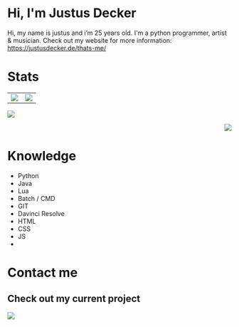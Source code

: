 # Hi, I'm Justus Decker
Hi, my name is justus and i’m 25 years old. I'm a python programmer, artist & musician.
Check out my website for more information: https://justusdecker.de/thats-me/
# Stats

<table>
    <td>
        <img src="https://github-readme-stats.vercel.app/api?username=justusdecker&show_icons=true&theme=gotham">
    </td>
    <td>
        <img src="https://github-readme-stats.vercel.app/api/top-langs/?username=justusdecker&langs_count=15&theme=gotham">
    </td>
</table>
<p align="left" width="100%">
    <img src="https://github-readme-stats.vercel.app/api?username=justusdecker&show_icons=true&theme=gotham">
</p>
<p align="right" width="100%">
    <img src="https://github-readme-stats.vercel.app/api/top-langs/?username=justusdecker&langs_count=15&theme=gotham">
</p>


# Knowledge

- Python
- Java
- Lua
- Batch / CMD
- GIT
- Davinci Resolve
- HTML
- CSS
- JS
- 


# Contact me

## Check out my current project
<img src="https://github-readme-stats.vercel.app/api/pin/?username=justusdecker&repo=pygame-engine&theme=gotham">

